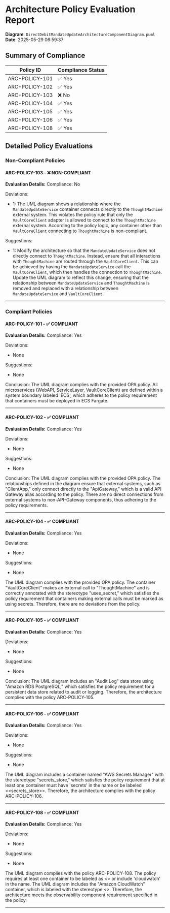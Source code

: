 # Architecture Policy Evaluation Report

**Diagram**: `DirectDebitMandateUpdateArchitectureComponentDiagram.puml`
**Date**: 2025-05-29 06:59:37

## Summary of Compliance

| Policy ID      | Compliance Status |
|----------------|-------------------|
| ARC-POLICY-101      | ✅ Yes    |
| ARC-POLICY-102      | ✅ Yes    |
| ARC-POLICY-103      | ❌ No    |
| ARC-POLICY-104      | ✅ Yes    |
| ARC-POLICY-105      | ✅ Yes    |
| ARC-POLICY-106      | ✅ Yes    |
| ARC-POLICY-108      | ✅ Yes    |

## Detailed Policy Evaluations

### Non-Compliant Policies

#### ARC-POLICY-103 - ❌ NON-COMPLIANT

**Evaluation Details:**
Compliance: No

Deviations:
- 1: The UML diagram shows a relationship where the `MandateUpdateService` container connects directly to the `ThoughtMachine` external system. This violates the policy rule that only the `VaultCoreClient` adapter is allowed to connect to the `ThoughtMachine` external system. According to the policy logic, any container other than `VaultCoreClient` connecting to `ThoughtMachine` is non-compliant.

Suggestions:
- 1: Modify the architecture so that the `MandateUpdateService` does not directly connect to `ThoughtMachine`. Instead, ensure that all interactions with `ThoughtMachine` are routed through the `VaultCoreClient`. This can be achieved by having the `MandateUpdateService` call the `VaultCoreClient`, which then handles the connection to `ThoughtMachine`. Update the UML diagram to reflect this change, ensuring that the relationship between `MandateUpdateService` and `ThoughtMachine` is removed and replaced with a relationship between `MandateUpdateService` and `VaultCoreClient`.

---

### Compliant Policies

#### ARC-POLICY-101 - ✅ COMPLIANT

**Evaluation Details:**
Compliance: Yes

Deviations:
- None

Suggestions:
- None

Conclusion: The UML diagram complies with the provided OPA policy. All microservices (WebAPI, ServiceLayer, VaultCoreClient) are defined within a system boundary labeled 'ECS', which adheres to the policy requirement that containers must be deployed in ECS Fargate.

---

#### ARC-POLICY-102 - ✅ COMPLIANT

**Evaluation Details:**
Compliance: Yes

Deviations:
- None

Suggestions:
- None

Conclusion:
The UML diagram complies with the provided OPA policy. The relationships defined in the diagram ensure that external systems, such as "ClientApp," only connect directly to the "ApiGateway," which is a valid API Gateway alias according to the policy. There are no direct connections from external systems to non-API-Gateway components, thus adhering to the policy requirements.

---

#### ARC-POLICY-104 - ✅ COMPLIANT

**Evaluation Details:**
Compliance: Yes

Deviations:
- None

Suggestions:
- None

The UML diagram complies with the provided OPA policy. The container "VaultCoreClient" makes an external call to "ThoughtMachine" and is correctly annotated with the stereotype "uses_secret," which satisfies the policy requirement that containers making external calls must be marked as using secrets. Therefore, there are no deviations from the policy.

---

#### ARC-POLICY-105 - ✅ COMPLIANT

**Evaluation Details:**
Compliance: Yes

Deviations:
- None

Suggestions:
- None

Conclusion: The UML diagram includes an "Audit Log" data store using "Amazon RDS PostgreSQL," which satisfies the policy requirement for a persistent data store related to audit or logging. Therefore, the architecture complies with the policy ARC-POLICY-105.

---

#### ARC-POLICY-106 - ✅ COMPLIANT

**Evaluation Details:**
Compliance: Yes

Deviations:
- None

Suggestions:
- None

The UML diagram includes a container named "AWS Secrets Manager" with the stereotype "secrets_store," which satisfies the policy requirement that at least one container must have 'secrets' in the name or be labeled <<secrets_store>>. Therefore, the architecture complies with the policy ARC-POLICY-106.

---

#### ARC-POLICY-108 - ✅ COMPLIANT

**Evaluation Details:**
Compliance: Yes

Deviations:
- None

Suggestions:
- None

The UML diagram complies with the policy ARC-POLICY-108. The policy requires at least one container to be labeled as <<observability>> or include 'cloudwatch' in the name. The UML diagram includes the "Amazon CloudWatch" container, which is labeled with the stereotype <<observability>>. Therefore, the architecture meets the observability component requirement specified in the policy.

---

